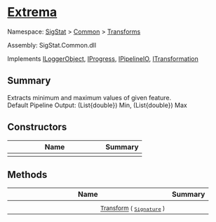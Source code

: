 # [Extrema](./Extrema.md)

Namespace: [SigStat]() > [Common](./../README.md) > [Transforms](./README.md)

Assembly: SigStat.Common.dll

Implements [ILoggerObject](./../ILoggerObject.md), [IProgress](./../Helpers/IProgress.md), [IPipelineIO](./../Pipeline/IPipelineIO.md), [ITransformation](./../ITransformation.md)

## Summary
Extracts minimum and maximum values of given feature.  <br>Default Pipeline Output: (List{double}) Min, (List{double}) Max

## Constructors

| Name | Summary | 
| --- | --- | 
|<img width=200/> <sub></sub> | <sub></sub> | <br>


## Methods

| Name | Summary | 
| --- | --- | 
|<img width=200/> <sub>[Transform](./Methods/Extrema-100663616.md) ( [`Signature`](./../Signature.md) )</sub> | <sub></sub> | <br>


